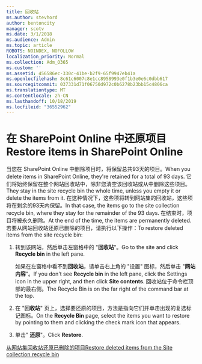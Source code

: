```yaml
---
title: 回收站
ms.author: stevhord
author: bentoncity
manager: scotv
ms.date: 3/1/2018
ms.audience: Admin
ms.topic: article
ROBOTS: NOINDEX, NOFOLLOW
localization_priority: Normal
ms.collection: Adm_O365
ms.custom: ''
ms.assetid: 456586ec-330c-41be-b2f9-65f9947eb41a
ms.openlocfilehash: 8c61c6007c8e1cc8958993e0f1b3e0e6c0dbb617
ms.sourcegitcommit: 037331d71f06750d972c0b6278b23bb15c4806ca
ms.translationtype: MT
ms.contentlocale: zh-CN
ms.lasthandoff: 10/18/2019
ms.locfileid: "36552962"
---
```

# <a name="restore-items-in-sharepoint-online"></a><span data-ttu-id="216af-102">在 SharePoint Online 中还原项目</span><span class="sxs-lookup"><span data-stu-id="216af-102">Restore items in SharePoint Online</span></span>

<span data-ttu-id="216af-103">当您在 SharePoint Online 中删除项目时，将保留总共93天的项目。</span><span class="sxs-lookup"><span data-stu-id="216af-103">When you delete items in SharePoint Online, they're retained for a total of 93 days.</span></span> <span data-ttu-id="216af-104">它们将始终保留在整个网站回收站中，除非您清空该回收站或从中删除这些项目。</span><span class="sxs-lookup"><span data-stu-id="216af-104">They stay in the site recycle bin the whole time, unless you empty it or delete the items from it.</span></span> <span data-ttu-id="216af-105">在这种情况下，这些项将转到网站集的回收站，这些项将在剩余的93天内保留。</span><span class="sxs-lookup"><span data-stu-id="216af-105">In that case, the items go to the site collection recycle bin, where they stay for the remainder of the 93 days.</span></span> <span data-ttu-id="216af-106">在结束时，项目将被永久删除。</span><span class="sxs-lookup"><span data-stu-id="216af-106">At the end of the time, the items are permanently deleted.</span></span> <span data-ttu-id="216af-107">若要从网站回收站还原已删除的项目，请执行以下操作：</span><span class="sxs-lookup"><span data-stu-id="216af-107">To restore deleted items from the site recycle bin:</span></span>
  
1. <span data-ttu-id="216af-108">转到该网站，然后单击左窗格中的 "**回收站**"。</span><span class="sxs-lookup"><span data-stu-id="216af-108">Go to the site and click **Recycle bin** in the left pane.</span></span> 
    
    <span data-ttu-id="216af-109">如果在左窗格中看不到**回收站**，请单击右上角的 "设置" 图标，然后单击 "**网站内容**"。</span><span class="sxs-lookup"><span data-stu-id="216af-109">If you don't see **Recycle bin** in the left pane, click the Settings icon in the upper right, and then click **Site contents**.</span></span> <span data-ttu-id="216af-110">回收站位于命令栏顶部的最右侧。</span><span class="sxs-lookup"><span data-stu-id="216af-110">The Recycle Bin is on the far right of the command bar at the top.</span></span>
    
2. <span data-ttu-id="216af-111">在 "**回收站**" 页上，选择要还原的项目，方法是指向它们并单击出现的复选标记图标。</span><span class="sxs-lookup"><span data-stu-id="216af-111">On the **Recycle Bin** page, select the items you want to restore by pointing to them and clicking the check mark icon that appears.</span></span> 
    
3. <span data-ttu-id="216af-112">单击" **还原**"。</span><span class="sxs-lookup"><span data-stu-id="216af-112">Click **Restore**.</span></span>
    
[<span data-ttu-id="216af-113">从网站集回收站还原已删除的项目</span><span class="sxs-lookup"><span data-stu-id="216af-113">Restore deleted items from the Site collection recycle bin</span></span>](https://go.microsoft.com/fwlink/?linkid=866439)
  

